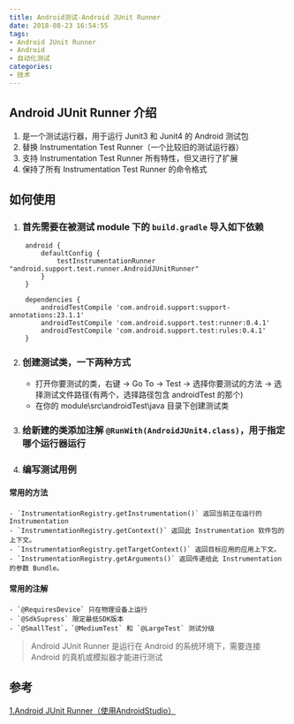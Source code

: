 ```yaml
---
title: Android测试-Android JUnit Runner
date: 2018-08-23 16:54:55
tags:
- Android JUnit Runner
- Android
- 自动化测试
categories:
- 技术
---
```

## Android JUnit Runner 介绍
1. 是一个测试运行器，用于运行 Junit3 和 Junit4 的 Android 测试包 
2. 替换 Instrumentation Test Runner（一个比较旧的测试运行器） 
3. 支持 Instrumentation Test Runner 所有特性，但又进行了扩展 
4. 保持了所有 Instrumentation Test Runner 的命令格式

## 如何使用
1. ### 首先需要在被测试 module 下的 `build.gradle` 导入如下依赖
```
	android {
		defaultConfig {
			testInstrumentationRunner "android.support.test.runner.AndroidJUnitRunner"
		}
	}

	dependencies {
		androidTestCompile 'com.android.support:support-annotations:23.1.1'
		androidTestCompile 'com.android.support.test:runner:0.4.1'
		androidTestCompile 'com.android.support.test:rules:0.4.1'
	}
```
2. ### 创建测试类，一下两种方式
	- 打开你要测试的类，右键 -> Go To -> Test -> 选择你要测试的方法 -> 选择测试文件路径(有两个，选择路径包含 androidTest 的那个)
	- 在你的 module\src\androidTest\java 目录下创建测试类
3. ### 给新建的类添加注解 `@RunWith(AndroidJUnit4.class)`，用于指定哪个运行器运行
4. ### 编写测试用例
#### 常用的方法
	- `InstrumentationRegistry.getInstrumentation()` 返回当前正在运行的 Instrumentation
	- `InstrumentationRegistry.getContext()` 返回此 Instrumentation 软件包的上下文。
	- `InstrumentationRegistry.getTargetContext()` 返回目标应用的应用上下文。
	- `InstrumentationRegistry.getArguments()` 返回传递给此 Instrumentation 的参数 Bundle。
#### 常用的注解
	- `@RequiresDevice` 只在物理设备上运行
	- `@SdkSupress` 限定最低SDK版本
	- `@SmallTest`，`@MediumTest` 和 `@LargeTest` 测试分级


> Android JUnit Runner 是运行在 Android 的系统环境下，需要连接 Android 的真机或模拟器才能进行测试
## 参考
[1.Android JUnit Runner（使用AndroidStudio）](https://www.cnblogs.com/JianXu/p/5175945.html)